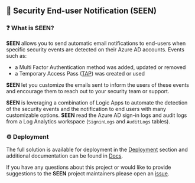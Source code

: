 ## 👀 Security End-user Notification (SEEN) 

### ❓ What is **SEEN**?

**SEEN** allows you to send automatic email notifications to end-users when specific security events are detected on their Azure AD accounts. Events such as:
- a Multi Factor Authentication method was added, updated or removed
- a Temporary Access Pass ([TAP]()) was created or used

**SEEN** let you customize the emails sent to inform the users of these events and encourage them to reach out to your security team or support. 

**SEEN** is leveraging a combination of Logic Apps to automate the detection of the security events and the notification to end users with many customizable options. **SEEN** read the Azure AD sign-in logs and audit logs from a Log Analytics workspace (`SigninLogs` and `AuditLogs` tables). 

### ⚙️ Deployment

The full solution is available for deployment in the [Deployment](/deploy/) section and additional documentation can be found in [Docs](/docs/).

If you have any questions about this project or would like to provide suggestions to the **SEEN** project maintainers please open an [issue](https://github.com/piaudonn/SecurityNotifications/issues/new/choose).
